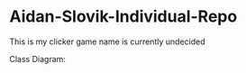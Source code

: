 # Aidan-Slovik-Individual-Repo

This is my clicker game
name is currently undecided

Class Diagram:
